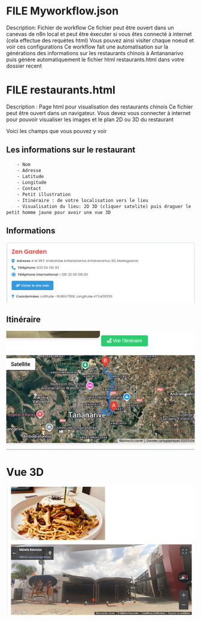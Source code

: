 # FILE Myworkflow.json

Description: Fichier de workflow 
Ce fichier peut être ouvert dans un canevas de n8n local et peut être éxecuter si vous êtes connecté à internet (cela effectue des requètes html)
Vous pouvez ainsi visiter chaque noeud et voir ces configurations
Ce workflow fait une automatisation sur la générations des informations sur les restaurants chinois à Antananarivo puis génère automatiquement le fichier html restaurants.html dans votre dossier recent



# FILE restaurants.html

Description : Page html pour visualisation des restaurants chinois 
Ce fichier peut être ouvert dans un navigateur. Vous devez vous connecter à internet pour pouvoir visualiser les images et le plan 2D ou 3D du restaurant

Voici les champs que vous pouvez y voir
## Les informations sur le restaurant
        - Nom
        - Adresse
        - Latitude
        - Longitude
        - Contact
        - Petit illustration
        - Itinéraire : de votre localisation vers le lieu
        - Visualisation du lieu: 2D 3D (cliquer satelite) puis draguer le petit homme jaune pour avoir une vue 3D 

## Informations
![Image de mon projet](./webPageImages/information.png)
## Itinéraire
![Image de mon projet](./webPageImages/itineraire.png)
# Vue 3D
![Image de mon projet](./webPageImages/visual3D.png)
